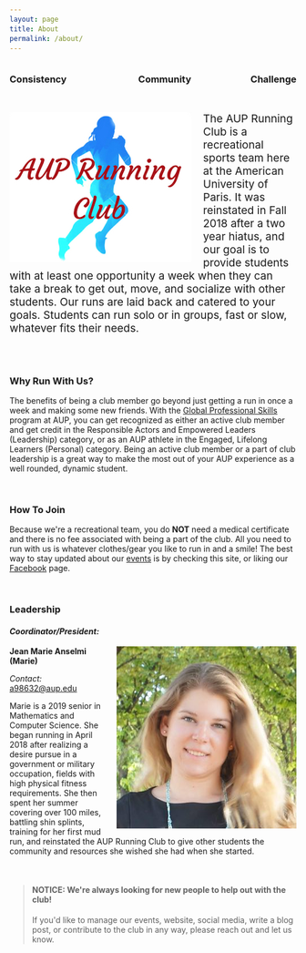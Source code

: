 ```yaml
---
layout: page
title: About
permalink: /about/
---
```

<h3 style="float:left;">Consistency</h3> <h3 style="float:left; margin-left: 25%;">Community</h3> <h3 style="float: right; margin-left: 20%;">Challenge</h3><br>

&nbsp;

<img style="float:left; margin-right:20px;" src="/assets/AUP Running Club.jpg">
<div style="font-size: 19px;">
 The AUP Running Club is a recreational sports team here at the American University of Paris. It was reinstated in Fall 2018 after a two year hiatus, and our goal is to provide students with at least one opportunity a week when they can take a break to get out, move, and socialize with other students. Our runs are laid back and catered to your goals. Students can run solo or in groups, fast or slow, whatever fits their needs.
</div>
 &nbsp;

 &nbsp;

### Why Run With Us?


The benefits of being a club member go beyond just getting a run in once a week and making some new friends. With the [Global Professional Skills](https://www.aup.edu/student-life/activities/GPS) program at AUP, you can get recognized as either an active club member and get credit in the Responsible Actors and Empowered Leaders (Leadership) category, or as an AUP athlete in the Engaged, Lifelong Learners (Personal) category. Being an active club member or a part of club leadership is a great way to make the most out of your AUP experience as a well rounded, dynamic student.


&nbsp;

### How To Join

Because we're a recreational team, you do **NOT** need a medical certificate and there is no fee associated with being a part of the club. All you need to run with us is whatever clothes/gear you like to run in and a smile! The best way to stay updated about our [events]() is by checking this site, or liking our [Facebook](https://www.facebook.com/AUPRUNNING/) page.


&nbsp;

### **Leadership**
#### *Coordinator/President:*
<img style="float:right; margin-left:20px;" src="/assets/cropped.jpg">


**Jean Marie Anselmi (Marie)**

*Contact:* <a href="mailto:a98632@aup.edu"> a98632@aup.edu </a>

Marie is a 2019 senior in Mathematics and Computer Science. She began running in April 2018 after realizing a desire pursue in a government or military occupation, fields with high physical fitness requirements. She then spent her summer covering over 100 miles, battling shin splints, training for her first mud run, and reinstated the AUP Running Club to give other students the community and resources she wished she had when she started.

&nbsp;

> #### **NOTICE:** We're always looking for new people to help out with the club!
>If you'd like to manage our events, website, social media, write a blog post, or contribute to the club in any way, please reach out and let us know.
